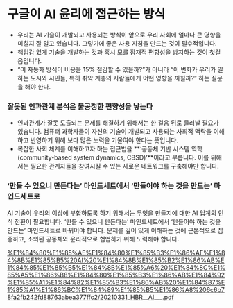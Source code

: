 # 구글이 AI 윤리에 접근하는 방식

- 우리는 AI 기술이 개발되고 사용되는 방식이 앞으로 우리 사회에 얼마나 큰 영향을 미칠지 잘 알고 있습니다. 그렇기에 좋은 사용 지침을 만드는 것이 필수적입니다.
- 책임감 있게 기술을 개발하는 것과 혹시 모를 잠재적 편향성을 방지하는 것이 첫걸음입니다.
- “이 자동화 방식이 비용을 15% 절감할 수 있을까?”가 아니라 “이 변화가 우리가 일하는 도시와 시민들, 특히 취약 계층의 사람들에게 어떤 영향을 끼칠까?” 하는 질문을 해야 한다.

### 잘못된 인과관계 분석은 불공정한 편향성을 낳는다

- 인과관계가 잘못 도출되는 문제를 해결하기 위해서는 한 걸음 뒤로 물러날 필요가 있습니다. 컴퓨터 과학자들이 자신의 기술이 개발되고 사용되는 사회적 맥락을 이해하고 반영하기 위해 보다 많은 노력을 기울여야 한다는 뜻입니다.
- 복잡한 사회 체계를 이해하고자 하는 접근법을 **‘공동체 기반 시스템 역학 (community-based system dynamics, CBSD)’**이라고 부릅니다. 이를 위해서는 필요한 관계자들을 참여시킬 수 있는 새로운 네트워크를 구축해야만 합니다.

### ‘만들 수 있으니 만든다는’ 마인드세트에서 ‘만들어야 하는 것을 만드는’ 마인드세트로

AI 기술이 우리의 이상에 부합하도록 하기 위해서는 무엇을 만들지에 대한 AI 업계의 인식 전환이 필요합니다. ‘만들 수 있으니 만든다는’ 마인드세트에서 ‘만들어야 하는 것을 만드는’ 마인드세트로 바뀌어야 합니다. 문제를 깊이 있게 이해하는 것에 근본적으로 집중하고, 소외된 공동체와 윤리적으로 협업하기 위해 노력해야 합니다.

[%E1%84%80%E1%85%AE%E1%84%80%E1%85%B3%E1%86%AF%E1%84%8B%E1%85%B5%20AI%20%E1%84%8B%E1%85%B2%E1%86%AB%E1%84%85%E1%85%B5%E1%84%8B%E1%85%A6%20%E1%84%8C%E1%85%A5%E1%86%B8%E1%84%80%E1%85%B3%E1%86%AB%E1%84%92%E1%85%A1%E1%84%82%E1%85%B3%E1%86%AB%20%E1%84%87%E1%85%A1%E1%86%BC%E1%84%89%E1%85%B5%E1%86%A8%206c6b78fa2fb242fd88763abea377ffc2/20210331_HBR__AI___.pdf](%E1%84%80%E1%85%AE%E1%84%80%E1%85%B3%E1%86%AF%E1%84%8B%E1%85%B5%20AI%20%E1%84%8B%E1%85%B2%E1%86%AB%E1%84%85%E1%85%B5%E1%84%8B%E1%85%A6%20%E1%84%8C%E1%85%A5%E1%86%B8%E1%84%80%E1%85%B3%E1%86%AB%E1%84%92%E1%85%A1%E1%84%82%E1%85%B3%E1%86%AB%20%E1%84%87%E1%85%A1%E1%86%BC%E1%84%89%E1%85%B5%E1%86%A8%206c6b78fa2fb242fd88763abea377ffc2/20210331_HBR__AI___.pdf)